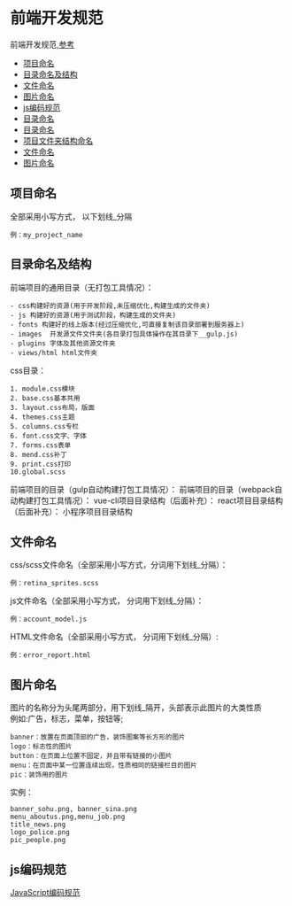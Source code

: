 # 前端开发规范

前端开发规范,[参考](https://www.zhihu.com/question/28376083)
* [项目命名](#项目命名)
* [目录命名及结构](#目录命名及结构)
* [文件命名](#文件命名)
* [图片命名](#图片命名)
* [js编码规范](#js编码规范)
* [目录命名](#目录命名)
* [目录命名](#目录命名)
* [项目文件夹结构命名](#项目文件夹结构命名)
* [文件命名](#文件命名)
* [图片命名](#图片命名)

## 项目命名

全部采用小写方式， 以下划线_分隔

```
例：my_project_name
```
## 目录命名及结构
前端项目的通用目录（无打包工具情况）：

```
- css构建好的资源(用于开发阶段,未压缩优化,构建生成的文件夹)
- js 构建好的资源(用于测试阶段，构建生成的文件夹)
- fonts 构建好的线上版本(经过压缩优化,可直接复制该目录部署到服务器上)
- images  开发源文件文件夹(各目录打包具体操作在其目录下__gulp.js)
- plugins 字体及其他资源文件夹
- views/html html文件夹 

```
css目录：
```
1. module.css模块
2. base.css基本共用
3. layout.css布局，版面
4. themes.css主题
5. columns.css专栏
6. font.css文字、字体
7. forms.css表单
8. mend.css补丁
9. print.css打印
10.global.scss
```

前端项目的目录（gulp自动构建打包工具情况）：
前端项目的目录（webpack自动构建打包工具情况）：
vue-cli项目目录结构（后面补充）：
react项目目录结构（后面补充）：
小程序项目目录结构

## 文件命名

css/scss文件命名（全部采用小写方式，分词用下划线_分隔）：

```
例：retina_sprites.scss
```

js文件命名（全部采用小写方式， 分词用下划线_分隔）：

```
例：account_model.js
```

HTML文件命名（全部采用小写方式， 分词用下划线_分隔）:

```
例：error_report.html
```


## 图片命名

图片的名称分为头尾两部分，用下划线_隔开，头部表示此图片的大类性质  
例如:广告，标志，菜单，按钮等;

```
banner：放置在页面顶部的广告，装饰图案等长方形的图片
logo：标志性的图片
button：在页面上位置不固定，并且带有链接的小图片
menu：在页面中某一位置连续出现，性质相同的链接栏目的图片
pic：装饰用的图片
```

实例：

```
banner_sohu.png, banner_sina.png
menu_aboutus.png,menu_job.png
title_news.png
logo_police.png
pic_people.png

```
## js编码规范

[JavaScript编码规范](/规范/JavaScript编码规范.md)



